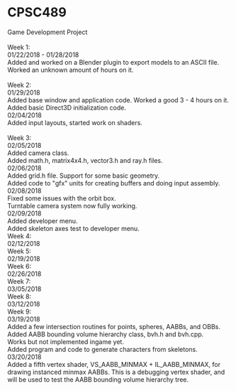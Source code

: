 # CPSC489<br />
Game Development Project<br />
<br />
Week 1:<br />
01/22/2018 - 01/28/2018<br />
Added and worked on a Blender plugin to export models to an ASCII file.<br />
Worked an unknown amount of hours on it.<br />
<br />
Week 2:<br />
01/29/2018<br />
Added base window and application code. Worked a good 3 - 4 hours on it.<br />
Added basic Direct3D initialization code.<br />
02/04/2018<br />
Added input layouts, started work on shaders.<br />
<br />
Week 3:<br />
02/05/2018<br />
Added camera class.<br />
Added math.h, matrix4x4.h, vector3.h and ray.h files.<br />
02/06/2018<br />
Added grid.h file. Support for some basic geometry.<br />
Added code to "gfx" units for creating buffers and doing input assembly.<br />
02/08/2018<br />
Fixed some issues with the orbit box.<br />
Turntable camera system now fully working.<br />
02/09/2018<br />
Added developer menu.<br />
Added skeleton axes test to developer menu.<br />
Week 4:<br />
02/12/2018<br />
Week 5:<br />
02/19/2018<br />
Week 6:<br />
02/26/2018<br />
Week 7:<br />
03/05/2018<br />
Week 8:<br />
03/12/2018<br />
Week 9:<br />
03/19/2018<br />
Added a few intersection routines for points, spheres, AABBs, and OBBs.<br />
Added AABB bounding volume hierarchy class, bvh.h and bvh.cpp.<br />
Works but not implemented ingame yet.<br />
Added program and code to generate characters from skeletons.<br />
03/20/2018<br />
Added a fifth vertex shader, VS_AABB_MINMAX + IL_AABB_MINMAX, for drawing instanced
minmax AABBs. This is a debugging vertex shader, and will be used to test the AABB
bounding volume hierarchy tree.